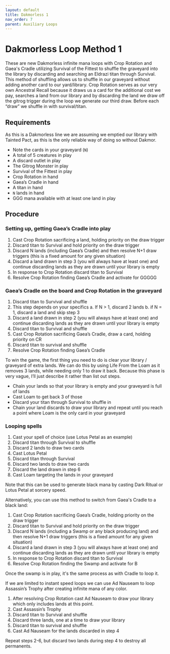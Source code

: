 ```yaml
---
layout: default
title: Dakmorless 1
nav_order: 7
parent: Auxiliary Loops
---
```


# Dakmorless Loop Method 1

These are new Dakmorless infinite mana loops with Crop Rotation and Gaea's Cradle utilizing Survival of the Fittest to shuffle the graveyard into the library by discarding and searching an Eldrazi titan through Survival. This method of shuffling allows us to shuffle in our graveyard without adding another card to our yard/library. Crop Rotation serves as our very own Ancestral Recall because it draws us a card for the additional cost we pay, searches a land from our library and by discarding the land we draw off the gitrog trigger during the loop we generate our third draw. Before each “draw” we shuffle in with survival/titan.

## Requirements

As this is a Dakmorless line we are assuming we emptied our library with Tainted Pact, as this is the only reliable way of doing so without Dakmor.

* Note the cards in your graveyard (`N`)
* A total of 5 creatures in play
* A discard outlet in play
* The Gitrog Monster in play
* Survival of the Fittest in play
* Crop Rotation in hand
* Gaea’s Cradle in hand
* A titan in hand
* `N` lands in hand
* GGG mana available with at least one land in play

## Procedure

### Setting up, getting Gaea’s Cradle into play

1. Cast Crop Rotation sacrificing a land, holding priority on the draw trigger
1. Discard titan to Survival and hold priority on the draw trigger
1. Discard N lands (including Gaea’s Cradle) and then resolve N+1 draw triggers (this is a fixed amount for any given situation)
1. Discard a land drawn in step 3 (you will always have at least one) and continue discarding lands as they are drawn until your library is empty
1. In response to Crop Rotation discard titan to Survival
1. Resolve Crop Rotation finding Gaea’s Cradle and activate for GGGGG

### Gaea’s Cradle on the board and Crop Rotation in the graveyard

1. Discard titan to Survival and shuffle
1. This step depends on your specifics a. If N > 1, discard 2 lands b. if N = 1, discard a land and skip step 3
1. Discard a land drawn in step 2 (you will always have at least one) and continue discarding lands as they are drawn until your library is empty
1. Discard titan to Survival and shuffle
1. Cast Crop Rotation sacrificing Gaea’s Cradle, draw a card, holding priority on CR
1. Discard titan to survival and shuffle
1. Resolve Crop Rotation finding Gaea’s Cradle

To win the game, the first thing you need to do is clear your library / graveyard of extra lands. We can do this by using Life From the Loam as it removes 3 lands, while needing only 1 to draw it back. Because this phase is very vague, I’ll just describe it rather than list out steps.

* Chain your lands so that your library is empty and your graveyard is full of lands
* Cast Loam to get back 3 of those
* Discard your titan through Survival to shuffle in
* Chain your land discards to draw your library and repeat until you reach a point where Loam is the only card in your graveyard

### Looping spells

1. Cast your spell of choice (use Lotus Petal as an example)
1. Discard titan through Survival to shuffle
1. Discard 2 lands to draw two cards
1. Cast Lotus Petal
1. Discard titan through Survival
1. Discard two lands to draw two cards
1. Discard the land drawn in step 6
1. Cast Loam targeting the lands in your graveyard

Note that this can be used to generate black mana by casting Dark Ritual or Lotus Petal at sorcery speed.

Alternatively, you can use this method to switch from Gaea's Cradle to a black land:

1. Cast Crop Rotation sacrificing Gaea’s Cradle, holding priority on the draw trigger
1. Discard titan to Survival and hold priority on the draw trigger
1. Discard N lands (including a Swamp or any black producing land) and then resolve N+1 draw triggers (this is a fixed amount for any given situation)
1. Discard a land drawn in step 3 (you will always have at least one) and continue discarding lands as they are drawn until your library is empty
1. In response to Crop Rotation discard titan to Survival
1. Resolve Crop Rotation finding the Swamp and activate for B

Once the swamp is in play, it's the same process as with Cradle to loop it.

If we are limited to instant speed loops we can use Ad Nauseam to loop Assassin’s Trophy after creating infinite mana of any color.

1. After resolving Crop Rotation cast Ad Nauseam to draw your library which only includes lands at this point.
1. Cast Assassin’s Trophy
1. Discard titan to Survival and shuffle
1. Discard three lands, one at a time to draw your library
1. Discard titan to survival and shuffle
1. Cast Ad Nauseam for the lands discarded in step 4

Repeat steps 2-6, but discard two lands during step 4 to destroy all permanents.

